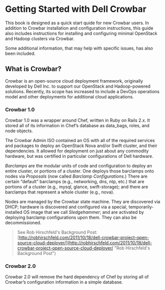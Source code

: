 # Getting Started with Dell Crowbar #

This book is designed as a quick start quide for new Crowbar users. In addition to Crowbar installation and configuration instructions, this guide also includes instructions for installing and configuring minimal OpenStack and Hadoop clusters via Crowbar.

Some additional information, that may help with specific issues, has also been included.

## What is Crowbar? ##

Crowbar is an open-source cloud deployment framework, originally developed by Dell Inc. to support our OpenStack and Hadoop-powered solutions. Recently, its scope has increased to include a DevOps operations model and other deployments for additional cloud applications.

### Crowbar 1.0 ###

Crowbar 1.0 was a wrapper around Chef, written in Ruby on Rails 2.x. It stored all of its information in Chef’s database as data_bags, roles, and node objects.  
 
The Crowbar Admin ISO contained an OS with all of the required services and packages to deploy an OpenStack Nova and/or Swift cluster, and their dependencies. It allowed for deployment on just about any commodity hardware, but was certified in particular configurations of Dell hardware. 
 
*Barclamps* are the modular units of code and configuration to deploy an entire cluster, or portions of a cluster. One deploys those barclamps onto nodes via *Proposals* (now called *Barclamp Configurations*.) There are certain “default” barclamps (e.g., networking, dns, ntp, etc.) that are portions of a cluster (e.g., mysql, glance, swift-storage); and there are barclamps that represent a whole cluster (e.g., nova).
 
Nodes are managed by the Crowbar state machine. They are discovered via DHCP; hardware is discovered and configured via a special, temporarily-installed OS image that we call *Sledgehammer*; and are activated by deploying barclamp configurations upon them. They can also be decommissioned.

> See Rob Hirschfeld's Background Post: [http://robhirschfeld.com/2011/10/18/dell-crowbar-project-open-source-cloud-deployer/](http://robhirschfeld.com/2011/10/18/dell-crowbar-project-open-source-cloud-deployer/ "Rob Hirschfeld's Background Post") 
 
### Crowbar 2.0 ###

Crowbar 2.0 will remove the hard dependency of Chef by storing all of Crowbar’s configuration information in a simple database.